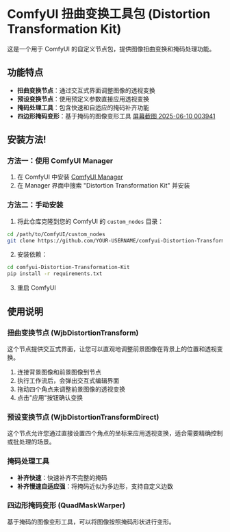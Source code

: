 # ComfyUI 扭曲变换工具包 (Distortion Transformation Kit)

这是一个用于 ComfyUI 的自定义节点包，提供图像扭曲变换和掩码处理功能。

## 功能特点

- **扭曲变换节点**：通过交互式界面调整图像的透视变换
- **预设变换节点**：使用预定义参数直接应用透视变换
- **掩码处理工具**：包含快速和自适应的掩码补齐功能
- **四边形掩码变形**：基于掩码的图像变形工具
[屏幕截图 2025-06-10 003941](https://github.com/user-attachments/assets/3ac0c98e-bbf4-4d66-b3c2-3a49b8ced17e)
## 安装方法!


### 方法一：使用 ComfyUI Manager

1. 在 ComfyUI 中安装 [ComfyUI Manager](https://github.com/ltdrdata/ComfyUI-Manager)
2. 在 Manager 界面中搜索 "Distortion Transformation Kit" 并安装

### 方法二：手动安装

1. 将此仓库克隆到您的 ComfyUI 的 `custom_nodes` 目录：
```bash
cd /path/to/ComfyUI/custom_nodes
git clone https://github.com/YOUR-USERNAME/comfyui-Distortion-Transformation-Kit.git
```

2. 安装依赖：
```bash
cd comfyui-Distortion-Transformation-Kit
pip install -r requirements.txt
```

3. 重启 ComfyUI

## 使用说明

### 扭曲变换节点 (WjbDistortionTransform)

这个节点提供交互式界面，让您可以直观地调整前景图像在背景上的位置和透视变换。

1. 连接背景图像和前景图像到节点
2. 执行工作流后，会弹出交互式编辑界面
3. 拖动四个角点来调整前景图像的透视变换
4. 点击"应用"按钮确认变换

### 预设变换节点 (WjbDistortionTransformDirect)

这个节点允许您通过直接设置四个角点的坐标来应用透视变换，适合需要精确控制或批处理的场景。

### 掩码处理工具

- **补齐快速**：快速补齐不完整的掩码
- **补齐慢速自适应强**：将掩码近似为多边形，支持自定义边数

### 四边形掩码变形 (QuadMaskWarper)

基于掩码的图像变形工具，可以将图像按照掩码形状进行变形。
